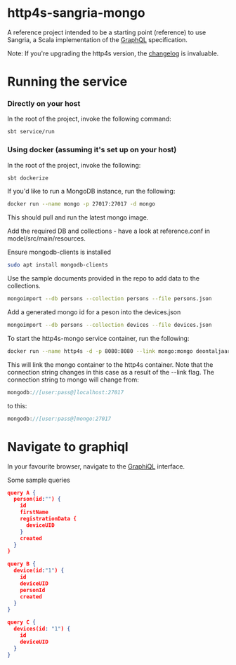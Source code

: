 # http4s-sangria-mongo

A reference project intended to be a starting point (reference) to use Sangria, a Scala implementation of the [GraphQL](https://graphql.org/) specification.

Note: If you're upgrading the http4s version, the [changelog](https://github.com/http4s/http4s/blob/master/website/src/hugo/content/changelog.md) is invaluable.

# Running the service
### Directly on your host
In the root of the project, invoke the following command:
```bash
sbt service/run
```

### Using docker (assuming it's set up on your host)
In the root of the project, invoke the following:
```bash
sbt dockerize
```
If you'd like to run a MongoDB instance, run the following:
```bash
docker run --name mongo -p 27017:27017 -d mongo
```
This should pull and run the latest mongo image.

Add the required DB and collections - have a look at reference.conf in model/src/main/resources.

Ensure mongodb-clients is installed
```bash
sudo apt install mongodb-clients
```

Use the sample documents provided in the repo to add data to the collections.
```bash
mongoimport --db persons --collection persons --file persons.json
```
Add a generated mongo id for a peson into the devices.json
```bash
mongoimport --db persons --collection devices --file devices.json
```

To start the http4s-mongo service container, run the following:
```bash
docker run --name http4s -d -p 8080:8080 --link mongo:mongo deontaljaard.github.io/service
```
This will link the mongo container to the http4s container. Note that the connection string changes in this case as a result of the --link flag. The connection string to mongo will change from:
```scala
mongodb://[user:pass@]localhost:27017
```
to this:
```scala
mongodb://[user:pass@]mongo:27017
```

# Navigate to graphiql
In your favourite browser, navigate to the [GraphiQL](http://localhost:8085/api) interface.

Some sample queries
```json
query A {
  person(id:"") {
    id
    firstName
    registrationData {
      deviceUID
    }
    created
  }
}

query B {
  device(id:"1") {
    id
    deviceUID
    personId
    created
  }
}

query C {
  devices(id: "1") {
    id
    deviceUID
  }
}
```


